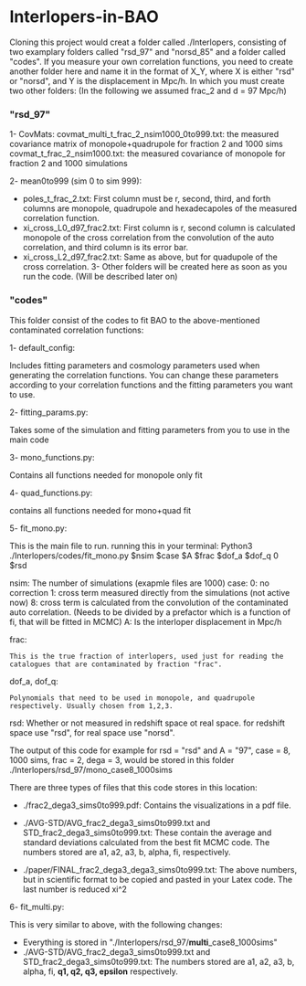 # Interlopers-in-BAO

Cloning this project would creat a folder called ./Interlopers, consisting of two examplary folders called "rsd_97" and "norsd_85" and a folder called "codes". If you measure your own correlation functions, you need to create another folder here and name it in the format of X_Y, where X is either "rsd" or "norsd", and Y is the displacement in Mpc/h. In which you must create two other folders: (In the following we assumed frac_2 and d = 97 Mpc/h)

### "rsd_97"
1- CovMats: 
  covmat_multi_t_frac_2_nsim1000_0to999.txt: the measured covariance matrix of monopole+quadrupole for fraction 2 and 1000 sims
  covmat_t_frac_2_nsim1000.txt: the measured covariance of monopole for fraction 2 and 1000 simulations

2- mean0to999 (sim 0 to sim 999):
  + poles_t_frac_2.txt: First column must be r, second, third, and forth columns are monopole, quadrupole and hexadecapoles of the measured correlation function.
  + xi_cross_L0_d97_frac2.txt: First column is r, second column is calculated monopole of the cross correlation from the convolution of the auto correlation, and third column is its error bar.
  + xi_cross_L2_d97_frac2.txt: Same as above, but for quadupole of the cross correlation.
3- Other folders will be created here as soon as you run the code. (Will be described later on)

  
### "codes"
This folder consist of the codes to fit BAO to the above-mentioned contaminated correlation functions:

1- default_config:

  Includes fitting parameters and cosmology parameters used when generating the correlation functions. You can change these parameters according to your correlation functions and the fitting parameters you want to use.
  
2- fitting_params.py:

  Takes some of the simulation and fitting parameters from you to use in the main code
  
3- mono_functions.py:
  
  Contains all functions needed for monopole only fit
  
4- quad_functions.py:

  contains all functions needed for mono+quad fit
  
5- fit_mono.py:
 
  This is the main file to run. 
  running this in your terminal:
  Python3 ./Interlopers/codes/fit_mono.py $nsim $case $A $frac $dof_a $dof_q 0 $rsd
  
  nsim:
    The number of simulations (exapmle files are 1000)
  case:
    0: no correction
    1: cross term measured directly from the simulations (not active now)
    8: cross term is calculated from the convolution of the contaminated auto correlation. (Needs to be divided by a prefactor which is a function of fi,         that will be fitted in MCMC)
  A:
    Is the interloper displacement in Mpc/h
    
  frac:
  
    This is the true fraction of interlopers, used just for reading the catalogues that are contaminated by fraction "frac".
    
  dof_a, dof_q:
  
    Polynomials that need to be used in monopole, and quadrupole respectively. Usually chosen from 1,2,3.
    
  rsd:
    Whether or not measured in redshift space ot real space. for redshift space use "rsd", for real space use "norsd".
    
  The output of this code for example for rsd = "rsd" and A = "97", case = 8, 1000 sims, frac = 2, dega = 3, would be stored in this folder
  ./Interlopers/rsd_97/mono_case8_1000sims
  
  There are three types of files that this code stores in this location:
  + ./frac2_dega3_sims0to999.pdf: Contains the visualizations in a pdf file. 
 
  + ./AVG-STD/AVG_frac2_dega3_sims0to999.txt and STD_frac2_dega3_sims0to999.txt: These contain the average and standard deviations calculated from the best fit MCMC code. The numbers stored are a1, a2, a3, b, alpha, fi, respectively.
 
  + ./paper/FINAL_frac2_dega3_dega3_sims0to999.txt: The above numbers, but in scientific format to be copied and pasted in your Latex code. The last number is reduced xi^2
  
6- fit_multi.py:

  This is very similar to above, with the following changes:
  
  + Everything is stored in "./Interlopers/rsd_97/**multi**_case8_1000sims"
  + ./AVG-STD/AVG_frac2_dega3_sims0to999.txt and STD_frac2_dega3_sims0to999.txt: The numbers stored are a1, a2, a3, b, alpha, fi, **q1, q2, q3, epsilon** respectively.



  
  
